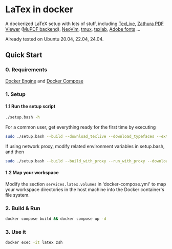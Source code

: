 # LaTex in docker

A dockerized LaTeX setup with lots of stuff, including [TexLive](https://tug.org/texlive/), [Zathura PDF Viewer](https://pwmt.org/projects/zathura/) ([MuPDF backend](https://pwmt.org/projects/zathura-pdf-mupdf/)), [NeoVim](https://neovim.io/), [tmux](https://github.com/tmux/tmux), [texlab](https://github.com/latex-lsp/texlab), [Adobe fonts](https://github.com/adobe-fonts/) ...

Already tested on Ubuntu 20.04, 22.04, 24.04.

## Quick Start

### 0. Requirements

[Docker Engine](https://docs.docker.com/engine/) and [Docker Compose](https://docs.docker.com/compose/)

### 1. Setup

#### 1.1 Run the setup script

```bash
./setup.bash -h
```

For a common user, get everything ready for the first time by executing

```bash
sudo ./setup.bash --build --download_texlive --download_typefaces --extract_typefaces
```

If using network proxy, modify related environment variables in setup.bash, and then

```bash
sudo ./setup.bash --build --build_with_proxy --run_with_proxy --download_texlive --download_typefaces --extract_typefaces
```

#### 1.2 Map your workspace

Modify the section `services.latex.volumes` in 'docker-compose.yml' to map your workspace directories in the host machine into the Docker container's file system.

### 2. Build & Run

```bash
docker compose build && docker compose up -d
```

### 3. Use it

```bash
docker exec -it latex zsh
```
